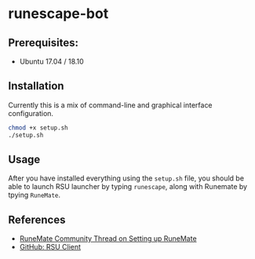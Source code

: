 # runescape-bot

## Prerequisites:

- Ubuntu 17.04 / 18.10

## Installation

Currently this is a mix of command-line
and graphical interface configuration.

```bash
chmod +x setup.sh
./setup.sh
```

## Usage

After you have installed everything using the `setup.sh` file,
you should be able to launch RSU launcher by typing `runescape`,
along with Runemate by tpying `RuneMate`.

## References
- [RuneMate Community Thread on Setting up RuneMate](https://www.runemate.com/community/threads/runemate-on-linux.15688/)
- [GitHub: RSU Client](https://github.com/rsu-client/rsu-client)
